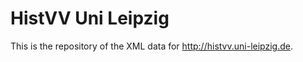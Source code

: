 HistVV Uni Leipzig
==================

This is the repository of the XML data for http://histvv.uni-leipzig.de.
